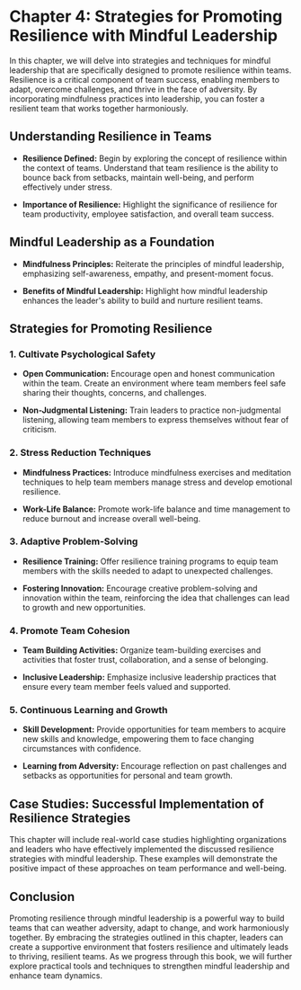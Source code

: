 Chapter 4: Strategies for Promoting Resilience with Mindful Leadership
======================================================================

In this chapter, we will delve into strategies and techniques for mindful leadership that are specifically designed to promote resilience within teams. Resilience is a critical component of team success, enabling members to adapt, overcome challenges, and thrive in the face of adversity. By incorporating mindfulness practices into leadership, you can foster a resilient team that works together harmoniously.

Understanding Resilience in Teams
---------------------------------

* **Resilience Defined:** Begin by exploring the concept of resilience within the context of teams. Understand that team resilience is the ability to bounce back from setbacks, maintain well-being, and perform effectively under stress.

* **Importance of Resilience:** Highlight the significance of resilience for team productivity, employee satisfaction, and overall team success.

Mindful Leadership as a Foundation
----------------------------------

* **Mindfulness Principles:** Reiterate the principles of mindful leadership, emphasizing self-awareness, empathy, and present-moment focus.

* **Benefits of Mindful Leadership:** Highlight how mindful leadership enhances the leader's ability to build and nurture resilient teams.

Strategies for Promoting Resilience
-----------------------------------

### 1. **Cultivate Psychological Safety**

* **Open Communication:** Encourage open and honest communication within the team. Create an environment where team members feel safe sharing their thoughts, concerns, and challenges.

* **Non-Judgmental Listening:** Train leaders to practice non-judgmental listening, allowing team members to express themselves without fear of criticism.

### 2. **Stress Reduction Techniques**

* **Mindfulness Practices:** Introduce mindfulness exercises and meditation techniques to help team members manage stress and develop emotional resilience.

* **Work-Life Balance:** Promote work-life balance and time management to reduce burnout and increase overall well-being.

### 3. **Adaptive Problem-Solving**

* **Resilience Training:** Offer resilience training programs to equip team members with the skills needed to adapt to unexpected challenges.

* **Fostering Innovation:** Encourage creative problem-solving and innovation within the team, reinforcing the idea that challenges can lead to growth and new opportunities.

### 4. **Promote Team Cohesion**

* **Team Building Activities:** Organize team-building exercises and activities that foster trust, collaboration, and a sense of belonging.

* **Inclusive Leadership:** Emphasize inclusive leadership practices that ensure every team member feels valued and supported.

### 5. **Continuous Learning and Growth**

* **Skill Development:** Provide opportunities for team members to acquire new skills and knowledge, empowering them to face changing circumstances with confidence.

* **Learning from Adversity:** Encourage reflection on past challenges and setbacks as opportunities for personal and team growth.

Case Studies: Successful Implementation of Resilience Strategies
----------------------------------------------------------------

This chapter will include real-world case studies highlighting organizations and leaders who have effectively implemented the discussed resilience strategies with mindful leadership. These examples will demonstrate the positive impact of these approaches on team performance and well-being.

Conclusion
----------

Promoting resilience through mindful leadership is a powerful way to build teams that can weather adversity, adapt to change, and work harmoniously together. By embracing the strategies outlined in this chapter, leaders can create a supportive environment that fosters resilience and ultimately leads to thriving, resilient teams. As we progress through this book, we will further explore practical tools and techniques to strengthen mindful leadership and enhance team dynamics.

